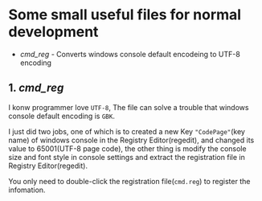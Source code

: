 # Some small useful files for normal development

- *cmd_reg* - Converts windows console default encodeing to UTF-8 encoding

## 1. *cmd_reg*

I konw programmer love `UTF-8`, The file can solve a trouble that windows console default encoding is `GBK`.

I just did two jobs, one of which is to created a new Key `"CodePage"`(key name) of windows console in the Registry Editor(regedit), and changed its value to 65001(UTF-8 page code), the other thing is modify the console size and font style in console settings and extract the registration file in Registry Editor(regedit).

You only need to double-click the registration file(`cmd.reg`) to register the infomation.